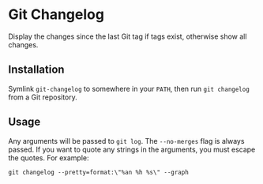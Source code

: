 # Git Changelog

Display the changes since the last Git tag if tags exist, otherwise show all changes.


## Installation

Symlink `git-changelog` to somewhere in your `PATH`, then run `git changelog` from a Git repository.


## Usage

Any arguments will be passed to `git log`.  The `--no-merges` flag is always passed.  If you want to quote any strings in the arguments, you must escape the quotes.  For example:

```
git changelog --pretty=format:\"%an %h %s\" --graph
```
